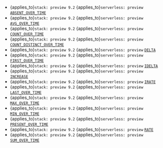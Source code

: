 * {applies_to}`stack: preview 9.2` {applies_to}`serverless: preview` [`ABSENT_OVER_TIME`](../../functions-operators/time-series-aggregation-functions.md#esql-absent_over_time)
* {applies_to}`stack: preview 9.2` {applies_to}`serverless: preview` [`AVG_OVER_TIME`](../../functions-operators/time-series-aggregation-functions.md#esql-avg_over_time)
* {applies_to}`stack: preview 9.2` {applies_to}`serverless: preview` [`COUNT_OVER_TIME`](../../functions-operators/time-series-aggregation-functions.md#esql-count_over_time)
* {applies_to}`stack: preview 9.2` {applies_to}`serverless: preview` [`COUNT_DISTINCT_OVER_TIME`](../../functions-operators/time-series-aggregation-functions.md#esql-count_distinct_over_time)
* {applies_to}`stack: preview 9.2` {applies_to}`serverless: preview` [`DELTA`](../../functions-operators/time-series-aggregation-functions.md#esql-rate)
* {applies_to}`stack: preview 9.2` {applies_to}`serverless: preview` [`FIRST_OVER_TIME`](../../functions-operators/time-series-aggregation-functions.md#esql-first_over_time)
* {applies_to}`stack: preview 9.2` {applies_to}`serverless: preview` [`IDELTA`](../../functions-operators/time-series-aggregation-functions.md#esql-rate)
* {applies_to}`stack: preview 9.2` {applies_to}`serverless: preview` [`INCREASE`](../../functions-operators/time-series-aggregation-functions.md#esql-rate)
* {applies_to}`stack: preview 9.2` {applies_to}`serverless: preview` [`IRATE`](../../functions-operators/time-series-aggregation-functions.md#esql-rate)
* {applies_to}`stack: preview 9.2` {applies_to}`serverless: preview` [`LAST_OVER_TIME`](../../functions-operators/time-series-aggregation-functions.md#esql-last_over_time)
* {applies_to}`stack: preview 9.2` {applies_to}`serverless: preview` [`MAX_OVER_TIME`](../../functions-operators/time-series-aggregation-functions.md#esql-max_over_time)
* {applies_to}`stack: preview 9.2` {applies_to}`serverless: preview` [`MIN_OVER_TIME`](../../functions-operators/time-series-aggregation-functions.md#esql-min_over_time)
* {applies_to}`stack: preview 9.2` {applies_to}`serverless: preview` [`PRESENT_OVER_TIME`](../../functions-operators/time-series-aggregation-functions.md#esql-present_over_time)
* {applies_to}`stack: preview 9.2` {applies_to}`serverless: preview` [`RATE`](../../functions-operators/time-series-aggregation-functions.md#esql-rate)
* {applies_to}`stack: preview 9.2` {applies_to}`serverless: preview` [`SUM_OVER_TIME`](../../functions-operators/time-series-aggregation-functions.md#esql-sum_over_time)
